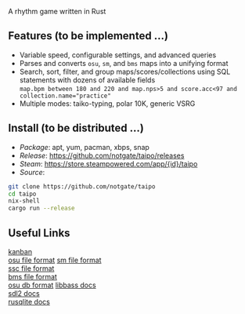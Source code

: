 A rhythm game written in Rust

## Features (to be implemented ...)
* Variable speed, configurable settings, and advanced queries  
* Parses and converts `osu`, `sm`, and `bms` maps into a unifying format  
* Search, sort, filter, and group maps/scores/collections using SQL statements with dozens of available fields  
`map.bpm between 180 and 220 and map.nps>5 and score.acc<97 and collection.name="practice"`  
* Multiple modes: taiko-typing, polar 10K, generic VSRG

## Install (to be distributed ...)
* *Package*: apt, yum, pacman, xbps, snap  
* *Release*: https://github.com/notgate/taipo/releases  
* *Steam*: https://store.steampowered.com/app/{id}/taipo  
* *Source*: 
```bash
git clone https://github.com/notgate/taipo
cd taipo
nix-shell
cargo run --release
```

## Useful Links
[kanban](https://github.com/NotGate/taipo/projects/1?fullscreen=true)  
[osu file format](https://osu.ppy.sh/help/wiki/osu!_File_Formats/Osu_(file_format))  
[sm file format](https://github.com/stepmania/stepmania/wiki/sm)  
[ssc file format](https://github.com/stepmania/stepmania/wiki/ssc)  
[bms file format](https://en.wikipedia.org/wiki/Be-Music_Source)  
[osu db format](https://osu.ppy.sh/help/wiki/osu!_File_Formats/Db_(file_format))  
[libbass docs](http://www.un4seen.com/doc/#bass/bass.html)  
[sdl2 docs](https://rust-sdl2.github.io/rust-sdl2/sdl2/)  
[rusqlite docs](https://docs.rs/rusqlite/0.21.0/rusqlite/)  